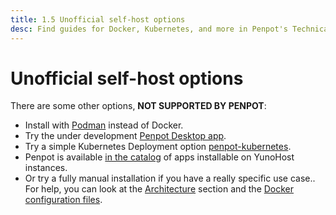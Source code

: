 ```yaml
---
title: 1.5 Unofficial self-host options
desc: Find guides for Docker, Kubernetes, and more in Penpot's Technical Guide for self-hosting options! Discover unofficial self-host options too.
---
```


# Unofficial self-host options

There are some other options, **NOT SUPPORTED BY PENPOT**:

* Install with <a href="https://community.penpot.app/t/how-to-develop-penpot-with-podman-penpotman/2113" target="_blank">Podman</a> instead of Docker.
* Try the under development <a href="https://github.com/author-more/penpot-desktop/releases/latest" target="_blank">Penpot Desktop app</a>.
* Try a simple Kubernetes Deployment option <a href="https://github.com/degola/penpot-kubernetes" target="_blank">penpot-kubernetes</a>.
* Penpot is available <a href="https://apps.yunohost.org/app/penpot">in the catalog</a> of apps installable on YunoHost instances.
* Or try a fully manual installation if you have a really specific use case.. For help, you can look at the [Architecture][1] section and the <a href="https://github.com/penpot/penpot/tree/develop/docker/images" target="_blank">Docker configuration files</a>.

[1]: /technical-guide/developer/architecture

